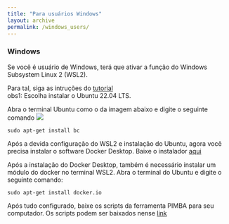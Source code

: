 ```yaml
---
title: "Para usuários Windows"
layout: archive
permalink: /windows_users/
---  
```


### Windows

Se você é usuário de Windows, terá que ativar a função do Windows Subsystem Linux 2 (WSL2).

Para tal, siga as intruções do [tutorial](https://marcelo-albuquerque.medium.com/como-instalar-o-wsl-2-no-windows-10-3e26d99d7161)\
obs1: Escolha instalar o Ubuntu 22.04 LTS.

Abra o terminal Ubuntu como o da imagem abaixo e digite o seguinte comando
![](/tutorial_metabarcoding/images/ubuntu.png)


```console
sudo apt-get install bc
```

Após a devida configuração do WSL2 e instalação do Ubuntu, agora você precisa instalar o software Docker Desktop.
Baixe o instalador [aqui](https://desktop.docker.com/win/main/amd64/Docker%20Desktop%20Installer.exe?utm_source=docker&utm_medium=webreferral&utm_campaign=dd-smartbutton&utm_location=module&_gl=1*6n2oph*_ga*MzM5NjI4NTIxLjE3MTIyNjcxNDI.*_ga_XJWPQMJYHQ*MTcxNjY5NzMzOS4xMS4wLjE3MTY2OTczMzkuNjAuMC4w)

Após a instalação do Docker Desktop, também é necessário instalar um módulo do docker no terminal WSL2.
Abra o terminal do Ubuntu e digite o seguinte comando:

```console
sudo apt-get install docker.io
```

Após tudo configurado, baixe os scripts da ferramenta PIMBA para seu computador. Os scripts podem ser baixados nense [link](https://github.com/reinator/pimba/tree/main)
